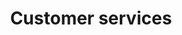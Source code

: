 ---
title: Customer services
longTitle: 'Customer services'
tags:
- gccommon
relatedTerm:
- "[[Clients Client satisfaction]]"
---